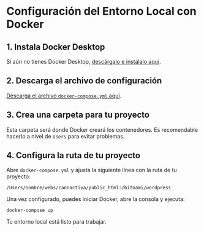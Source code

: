# Configuración del Entorno Local con Docker

## 1. Instala Docker Desktop
Si aún no tienes Docker Desktop, [descárgalo e instálalo aquí](https://www.docker.com/products/docker-desktop).

## 2. Descarga el archivo de configuración
[Descarga el archivo `docker-compose.yml` aquí](#).

## 3. Crea una carpeta para tu proyecto
Esta carpeta será donde Docker creará los contenedores. Es recomendable hacerlo a nivel de `Users` para evitar problemas.

## 4. Configura la ruta de tu proyecto
Abre `docker-compose.yml` y ajusta la siguiente línea con la ruta de tu proyecto:

```
/Users/nombre/webs/cannactiva/public_html:/bitnami/wordpress
```

Una vez configurado, puedes iniciar Docker, abre la consola y ejecuta:

```
docker-compose up
```

Tu entorno local está listo para trabajar.


